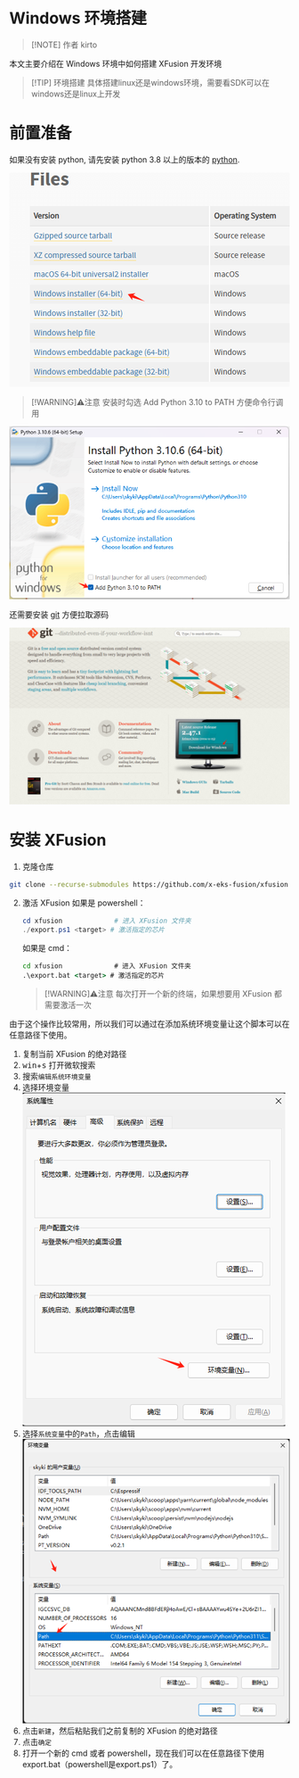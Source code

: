 # Windows 环境搭建

> [!NOTE] 作者
> kirto

本文主要介绍在 Windows 环境中如何搭建 XFusion 开发环境

> [!TIP] 环境搭建
> 具体搭建linux还是windows环境，需要看SDK可以在windows还是linux上开发

# 前置准备

如果没有安装 python, 请先安装 python 3.8 以上的版本的 [python](https://www.python.org/downloads/release/python-3106/).

![python_install](/image/python_install.png)

> [!WARNING]⚠️注意
> 安装时勾选 Add Python 3.10 to PATH 方便命令行调用

![python_installer](/image/python_installer.png)

还需要安装 [git](https://git-scm.com/) 方便拉取源码

![git_install](/image/git_install.png)

# 安装 XFusion

1. 克隆仓库
  ```bash
  git clone --recurse-submodules https://github.com/x-eks-fusion/xfusion.git
  ```
2. 激活 XFusion
    如果是 powershell：
    ```powershell
    cd xfusion             # 进入 XFusion 文件夹
    ./export.ps1 <target> # 激活指定的芯片
    ```

    如果是 cmd：

    ```cmd
    cd xfusion             # 进入 XFusion 文件夹
    .\export.bat <target> # 激活指定的芯片
    ```
    > [!WARNING]⚠️注意
    > 每次打开一个新的终端，如果想要用 XFusion 都需要激活一次

  由于这个操作比较常用，所以我们可以通过在添加系统环境变量让这个脚本可以在任意路径下使用。

  1. 复制当前 XFusion 的绝对路径
  2. <kbd>win</kbd>+<kbd>s</kbd> 打开微软搜索
  3. 搜索`编辑系统环境变量`
  4. 选择环境变量
    ![windows_edit_environment](/image/windows_edit_environment.png)
  5. 选择`系统变量`中的`Path`，点击编辑
    ![windows_edit_path](/image/windows_edit_path.png)
  6. 点击`新建`，然后粘贴我们之前复制的 XFusion 的绝对路径
  7. 点击`确定`
  8. 打开一个新的 cmd 或者 powershell，现在我们可以在任意路径下使用 export.bat（powershell是export.ps1）了。

